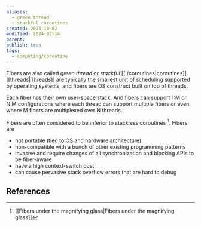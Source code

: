 ```yaml
---
aliases:
  - green thread
  - stackful coroutines
created: 2023-10-02
modified: 2024-03-14
parent: 
publish: true
tags:
  - computing/coroutine
---
```

Fibers are also called *green thread* or *stackful* [[./coroutines|coroutines]]. [[threads|Threads]] are typically the smallest unit of scheduling supported by operating systems, and fibers are OS construct built on top of threads.

Each fiber has their own user-space stack. And fibers can support 1:M or N:M configurations where each thread can support multiple fibers or even where M fibers are multiplexed over N threads.

Fibers are often considered to be inferior to stackless coroutines [^1]. Fibers are
- not portable (tied to OS and hardware architecture)
- non-compatible with a bunch of other existing programming patterns
- invasive and require changes of all synchronization and blocking APIs to be fiber-aware
- have a high context-switch cost
- can cause pervasive stack overflow errors that are hard to debug

## References
[^1]: [[Fibers under the magnifying glass|Fibers under the magnifying glass]]